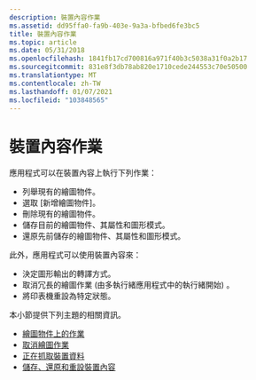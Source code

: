 ```yaml
---
description: 裝置內容作業
ms.assetid: dd95ffa0-fa9b-403e-9a3a-bfbed6fe3bc5
title: 裝置內容作業
ms.topic: article
ms.date: 05/31/2018
ms.openlocfilehash: 1841fb17cd700816a971f40b3c5038a31f0a2b17
ms.sourcegitcommit: 831e8f3db78ab820e1710cede244553c70e50500
ms.translationtype: MT
ms.contentlocale: zh-TW
ms.lasthandoff: 01/07/2021
ms.locfileid: "103848565"
---
```

# <a name="device-context-operations"></a>裝置內容作業

應用程式可以在裝置內容上執行下列作業：

-   列舉現有的繪圖物件。
-   選取 [新增繪圖物件]。
-   刪除現有的繪圖物件。
-   儲存目前的繪圖物件、其屬性和圖形模式。
-   還原先前儲存的繪圖物件、其屬性和圖形模式。

此外，應用程式可以使用裝置內容來：

-   決定圖形輸出的轉譯方式。
-   取消冗長的繪圖作業 (由多執行緒應用程式中的執行緒開始) 。
-   將印表機重設為特定狀態。

本小節提供下列主題的相關資訊。

-   [繪圖物件上的作業](operations-on-graphic-objects.md)
-   [取消繪圖作業](cancellation-of-drawing-operations.md)
-   [正在抓取裝置資料](retrieving-device-data.md)
-   [儲存、還原和重設裝置內容](saving--restoring--and-resetting-a-device-context.md)

 

 



